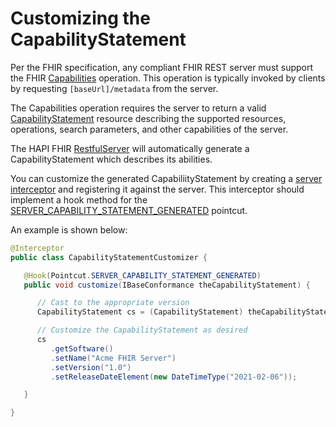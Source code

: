 # Customizing the CapabilityStatement

Per the FHIR specification, any compliant FHIR REST server must support the FHIR [Capabilities](http://hl7.org/fhir/http.html#capabilities) operation. This operation is typically invoked by clients by requesting `[baseUrl]/metadata` from the server.

The Capabilities operation requires the server to return a valid [CapabilityStatement](http://hl7.org/fhir/capabilitystatement.html) resource describing the supported resources, operations, search parameters, and other capabilities of the server. 

The HAPI FHIR [RestfulServer](/hapi-fhir/apidocs/hapi-fhir-server/ca/uhn/fhir/rest/server/RestfulServer.html) will automatically generate a CapabilityStatement which describes its abilities.

You can customize the generated CapabiliityStatement by creating a [server interceptor](/hapi-fhir/docs/interceptors/server_interceptors.html) and registering it against the server. This interceptor should implement a hook method for the [SERVER_CAPABILITY_STATEMENT_GENERATED](/hapi-fhir/apidocs/hapi-fhir-base/undefined/ca/uhn/fhir/interceptor/api/Pointcut.html#SERVER_CAPABILITY_STATEMENT_GENERATED) pointcut.

An example is shown below:

```java
@Interceptor
public class CapabilityStatementCustomizer {

   @Hook(Pointcut.SERVER_CAPABILITY_STATEMENT_GENERATED)
   public void customize(IBaseConformance theCapabilityStatement) {

      // Cast to the appropriate version
      CapabilityStatement cs = (CapabilityStatement) theCapabilityStatement;

      // Customize the CapabilityStatement as desired
      cs
         .getSoftware()
         .setName("Acme FHIR Server")
         .setVersion("1.0")
         .setReleaseDateElement(new DateTimeType("2021-02-06"));

   }

}
```
